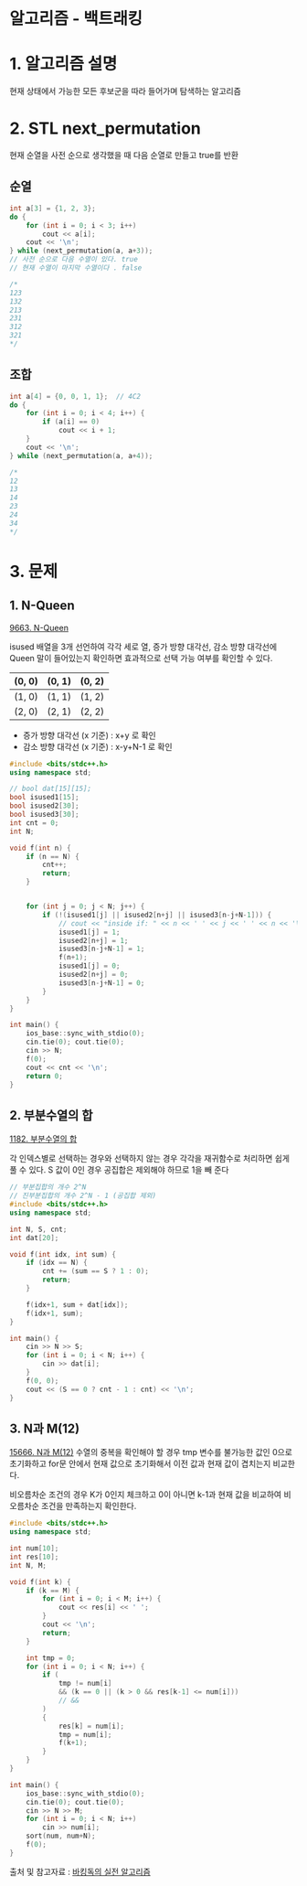 # 알고리즘 - 백트래킹

# 1. 알고리즘 설명

현재 상태에서 가능한 모든 후보군을 따라 들어가며 탐색하는 알고리즘

# 2. STL next_permutation

현재 순열을 사전 순으로 생각했을 때 다음 순열로 만들고 true를 반환

## 순열

```cpp
int a[3] = {1, 2, 3};
do {
	for (int i = 0; i < 3; i++)
		cout << a[i];
	cout << '\n';
} while (next_permutation(a, a+3));
// 사전 순으로 다음 수열이 있다. true
// 현재 수열이 마지막 수열이다 . false

/*
123
132
213
231
312
321
*/
```

## 조합
```cpp
int a[4] = {0, 0, 1, 1};  // 4C2
do {
	for (int i = 0; i < 4; i++) {
		if (a[i] == 0)
			cout << i + 1;
	}
	cout << '\n';
} while (next_permutation(a, a+4));

/*
12
13
14
23
24
34
*/
```

# 3. 문제
## 1. N-Queen
[9663. N-Queen](https://www.acmicpc.net/problem/9663)

isused 배열을 3개 선언하여 각각 세로 열, 증가 방향 대각선, 감소 방향 대각선에 Queen 말이 들어있는지 확인하면 효과적으로 선택 가능 여부를 확인할 수 있다. 

| (0, 0)|(0, 1) |(0, 2) |
|-|-|-|
| (1, 0)|(1, 1) |(1, 2) |
| (2, 0)|(2, 1) |(2, 2) |
- 증가 방향 대각선 (x 기준) : x+y 로 확인
- 감소 방향 대각선 (x 기준) : x-y+N-1 로 확인

```cpp
#include <bits/stdc++.h>
using namespace std;

// bool dat[15][15];
bool isused1[15];
bool isused2[30];
bool isused3[30];
int cnt = 0;
int N;

void f(int n) {
    if (n == N) {
        cnt++;
        return;
    }


    for (int j = 0; j < N; j++) {
        if (!(isused1[j] || isused2[n+j] || isused3[n-j+N-1])) {
            // cout << "inside if: " << n << ' ' << j << ' ' << n << '\n';
            isused1[j] = 1;
            isused2[n+j] = 1;
            isused3[n-j+N-1] = 1;
            f(n+1);
            isused1[j] = 0;
            isused2[n+j] = 0;
            isused3[n-j+N-1] = 0;
        }
    }
}

int main() {
    ios_base::sync_with_stdio(0);
    cin.tie(0); cout.tie(0);
    cin >> N;
    f(0);
    cout << cnt << '\n';
    return 0;
}
```

## 2. 부분수열의 합
[1182. 부분수열의 합](https://www.acmicpc.net/problem/1182)

각 인덱스별로 선택하는 경우와 선택하지 않는 경우 각각을 재귀함수로 처리하면 쉽게 풀 수 있다.
S 값이 0인 경우 공집합은 제외해야 하므로 1을 빼 준다

```cpp
// 부분집합의 개수 2^N
// 진부분집합의 개수 2^N - 1 (공집합 제외)
#include <bits/stdc++.h>
using namespace std;

int N, S, cnt;
int dat[20];

void f(int idx, int sum) {
    if (idx == N) {
        cnt += (sum == S ? 1 : 0);
        return;
    }

    f(idx+1, sum + dat[idx]);
    f(idx+1, sum);
}

int main() {
    cin >> N >> S;
    for (int i = 0; i < N; i++) {
        cin >> dat[i];
    }
    f(0, 0);
    cout << (S == 0 ? cnt - 1 : cnt) << '\n';
}
```

## 3. N과 M(12)
[15666. N과 M(12)](https://www.acmicpc.net/problem/15666)
수열의 중복을 확인해야 할 경우 tmp 변수를 불가능한 값인 0으로 초기화하고 for문 안에서 현재 값으로 초기화해서 이전 값과 현재 값이 겹치는지 비교한다.

비오름차순 조건의 경우 K가 0인지 체크하고 0이 아니면 k-1과 현재 값을 비교하여 비오름차순 조건을 만족하는지 확인한다.

```cpp
#include <bits/stdc++.h>
using namespace std;

int num[10];
int res[10];
int N, M;

void f(int k) {
    if (k == M) {
        for (int i = 0; i < M; i++) {
            cout << res[i] << ' ';
        }
        cout << '\n';
        return;
    }   

    int tmp = 0;
    for (int i = 0; i < N; i++) {
        if (
            tmp != num[i]
            && (k == 0 || (k > 0 && res[k-1] <= num[i])) 
            // && 
        ) 
        {
            res[k] = num[i];
            tmp = num[i];
            f(k+1);
        }
    }
}

int main() {
    ios_base::sync_with_stdio(0);
    cin.tie(0); cout.tie(0);
    cin >> N >> M;
    for (int i = 0; i < N; i++) 
        cin >> num[i];
    sort(num, num+N);
    f(0);
}
```


출처 및 참고자료 : [바킹독의 실전 알고리즘](https://blog.encrypted.gg/945)
